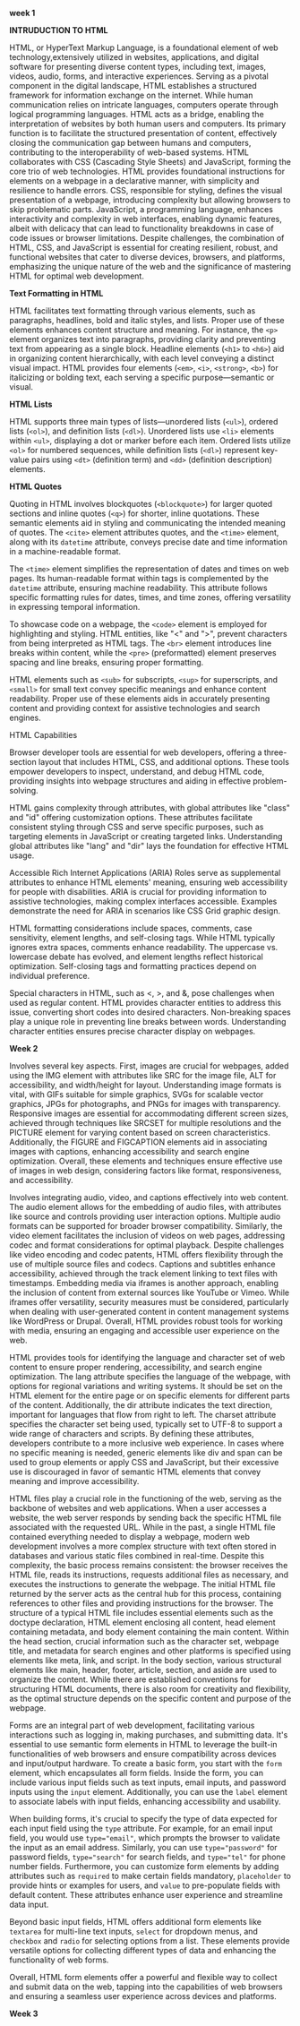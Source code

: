 **week 1** 

**INTRUDUCTION TO HTML**

HTML, or HyperText Markup Language, is a foundational element of web technology,extensively utilized in websites, applications, and digital software for presenting diverse content types, including text, images, videos, audio, forms, and interactive experiences.
Serving as a pivotal component in the digital landscape, HTML establishes a structured framework for information exchange on the internet.
While human communication relies on intricate languages, computers operate through logical programming languages.
HTML acts as a bridge, enabling the interpretation of websites by both human users and computers. Its primary function is to facilitate the structured presentation of content, effectively closing the communication gap between humans and computers, contributing to the interoperability of web-based systems.
HTML collaborates with CSS (Cascading Style Sheets) and JavaScript, forming the core trio of web technologies.
HTML provides foundational instructions for elements on a webpage in a declarative manner, with simplicity and resilience to handle errors.
CSS, responsible for styling, defines the visual presentation of a webpage, introducing complexity but allowing browsers to skip problematic parts.
JavaScript, a programming language, enhances interactivity and complexity in web interfaces, enabling dynamic features, albeit with delicacy that can lead to functionality breakdowns in case of code issues or browser limitations. Despite challenges, the combination of HTML, CSS, and JavaScript is essential for creating resilient, robust, and functional websites that cater to diverse devices, browsers, and platforms, emphasizing the unique nature of the web and the significance of mastering HTML for optimal web development.

**Text Formatting in HTML**

HTML facilitates text formatting through various elements, such as paragraphs, headlines, bold and italic styles, and lists.
Proper use of these elements enhances content structure and meaning.
For instance, the `<p>` element organizes text into paragraphs, providing clarity and preventing text from appearing as a single block.
Headline elements (`<h1>` to `<h6>`) aid in organizing content hierarchically, with each level conveying a distinct visual impact.
HTML provides four elements (`<em>`, `<i>`, `<strong>`, `<b>`) for italicizing or bolding text, each serving a specific purpose—semantic or visual.

**HTML Lists**

HTML supports three main types of lists—unordered lists (`<ul>`), ordered lists (`<ol>`), and definition lists (`<dl>`).
Unordered lists use `<li>` elements within `<ul>`, displaying a dot or marker before each item.
Ordered lists utilize `<ol>` for numbered sequences, while definition lists (`<dl>`) represent key-value pairs using `<dt>` (definition term) and `<dd>` (definition description) elements.

**HTML Quotes**

Quoting in HTML involves blockquotes (`<blockquote>`) for larger quoted sections and inline quotes (`<q>`) for shorter, inline quotations.
These semantic elements aid in styling and communicating the intended meaning of quotes.
The `<cite>` element attributes quotes, and the `<time>` element, along with its `datetime` attribute, conveys precise date and time information in a machine-readable format.

<!-- HTML Date and Time Inputs -->

The `<time>` element simplifies the representation of dates and times on web pages.
Its human-readable format within tags is complemented by the `datetime` attribute, ensuring machine readability.
This attribute follows specific formatting rules for dates, times, and time zones, offering versatility in expressing temporal information.

<!-- HTML Code, pre and br -->

To showcase code on a webpage, the `<code>` element is employed for highlighting and styling.
HTML entities, like "&lt;" and "&gt;", prevent characters from being interpreted as HTML tags.
The `<br>` element introduces line breaks within content, while the `<pre>` (preformatted) element preserves spacing and line breaks, ensuring proper formatting.

<!-- HTML Superscripts, Subscripts, and Small Text -->
HTML elements such as `<sub>` for subscripts, `<sup>` for superscripts, and `<small>` for small text convey specific meanings and enhance content readability.
Proper use of these elements aids in accurately presenting content and providing context for assistive technologies and search engines.


HTML Capabilities



<!-- Browser Developer Tools -->

Browser developer tools are essential for web developers, offering a three-section layout that includes HTML, CSS, and additional options.
These tools empower developers to inspect, understand, and debug HTML code, providing insights into webpage structures and aiding in effective problem-solving.

<!-- HTML Attributes -->

HTML gains complexity through attributes, with global attributes like "class" and "id" offering customization options.
These attributes facilitate consistent styling through CSS and serve specific purposes, such as targeting elements in JavaScript or creating targeted links.
Understanding global attributes like "lang" and "dir" lays the foundation for effective HTML usage.

<!-- ARIA Roles -->

Accessible Rich Internet Applications (ARIA) Roles serve as supplemental attributes to enhance HTML elements' meaning, ensuring web accessibility for people with disabilities.
ARIA is crucial for providing information to assistive technologies, making complex interfaces accessible.
Examples demonstrate the need for ARIA in scenarios like CSS Grid graphic design.

<!-- Formatting HTML -->

HTML formatting considerations include spaces, comments, case sensitivity, element lengths, and self-closing tags.
While HTML typically ignores extra spaces, comments enhance readability.
The uppercase vs. lowercase debate has evolved, and element lengths reflect historical optimization.
Self-closing tags and formatting practices depend on individual preference.

<!-- Unusual Characters -->

Special characters in HTML, such as <, >, and &, pose challenges when used as regular content.
HTML provides character entities to address this issue, converting short codes into desired characters. 
Non-breaking spaces play a unique role in preventing line breaks between words. Understanding character entities ensures precise character display on webpages.

**Week 2**

<!--HTML Working with Graphics and Images-->
  
Involves several key aspects.
First, images are crucial for webpages, added using the IMG element with attributes like SRC for the image file, ALT for accessibility, and width/height for layout.
Understanding image formats is vital, with GIFs suitable for simple graphics, SVGs for scalable vector graphics, JPGs for photographs, and PNGs for images with transparency.
Responsive images are essential for accommodating different screen sizes, achieved through techniques like SRCSET for multiple resolutions and the PICTURE element for varying content based on screen characteristics.
Additionally, the FIGURE and FIGCAPTION elements aid in associating images with captions, enhancing accessibility and search engine optimization.
Overall, these elements and techniques ensure effective use of images in web design, considering factors like format, responsiveness, and accessibility.

<!--Working with Media in HTML-->

Involves integrating audio, video, and captions effectively into web content.
The audio element allows for the embedding of audio files, with attributes like source and controls providing user interaction options.
Multiple audio formats can be supported for broader browser compatibility.
Similarly, the video element facilitates the inclusion of videos on web pages, addressing codec and format considerations for optimal playback.
Despite challenges like video encoding and codec patents, HTML offers flexibility through the use of multiple source files and codecs.
Captions and subtitles enhance accessibility, achieved through the track element linking to text files with timestamps.
Embedding media via iframes is another approach, enabling the inclusion of content from external sources like YouTube or Vimeo.
While iframes offer versatility, security measures must be considered, particularly when dealing with user-generated content in content management systems like WordPress or Drupal.
Overall, HTML provides robust tools for working with media, ensuring an engaging and accessible user experience on the web.

<!--HTML Content Identification-->

HTML provides tools for identifying the language and character set of web content to ensure proper rendering, accessibility, and search engine optimization.
The lang attribute specifies the language of the webpage, with options for regional variations and writing systems.
It should be set on the HTML element for the entire page or on specific elements for different parts of the content.
Additionally, the dir attribute indicates the text direction, important for languages that flow from right to left.
The charset attribute specifies the character set being used, typically set to UTF-8 to support a wide range of characters and scripts.
By defining these attributes, developers contribute to a more inclusive web experience.
In cases where no specific meaning is needed, generic elements like div and span can be used to group elements or apply CSS and JavaScript,
but their excessive use is discouraged in favor of semantic HTML elements that convey meaning and improve accessibility.

<!--HTML Intergration-->

HTML files play a crucial role in the functioning of the web, serving as the backbone of websites and web applications.
When a user accesses a website, the web server responds by sending back the specific HTML file associated with the requested URL.
While in the past, a single HTML file contained everything needed to display a webpage, modern web development involves a more complex structure with text often stored
in databases and various static files combined in real-time.
Despite this complexity, the basic process remains consistent:
the browser receives the HTML file, reads its instructions, requests additional files as necessary, and executes the instructions to generate the webpage.
The initial HTML file returned by the server acts as the central hub for this process, containing references to other files and providing instructions for the browser.
The structure of a typical HTML file includes essential elements such as the doctype declaration, HTML element enclosing all content, head element containing metadata, and body element containing the main content.
Within the head section, crucial information such as the character set, webpage title, and metadata for search engines and other platforms is specified using elements like meta, link, and script.
In the body section, various structural elements like main, header, footer, article, section, and aside are used to organize the content.
While there are established conventions for structuring HTML documents, there is also room for creativity and flexibility, as the optimal structure depends on the specific content and purpose of the webpage.

<!--Working with Forms and Interactive Elements-->

Forms are an integral part of web development, facilitating various interactions such as logging in, making purchases, and submitting data.
It's essential to use semantic form elements in HTML to leverage the built-in functionalities of web browsers and ensure compatibility across devices and input/output hardware.
To create a basic form, you start with the `form` element, which encapsulates all form fields.
Inside the form, you can include various input fields such as text inputs, email inputs, and password inputs using the `input` element.
Additionally, you can use the `label` element to associate labels with input fields, enhancing accessibility and usability.

When building forms, it's crucial to specify the type of data expected for each input field using the `type` attribute.
For example, for an email input field, you would use `type="email"`, which prompts the browser to validate the input as an email address.
Similarly, you can use `type="password"` for password fields, `type="search"` for search fields, and `type="tel"` for phone number fields.
Furthermore, you can customize form elements by adding attributes such as `required` to make certain fields mandatory, `placeholder` to provide hints or examples for users, and `value` to pre-populate fields with default content.
These attributes enhance user experience and streamline data input.

Beyond basic input fields, HTML offers additional form elements like `textarea` for multi-line text inputs, `select` for dropdown menus, and `checkbox` and `radio` for selecting options from a list.
These elements provide versatile options for collecting different types of data and enhancing the functionality of web forms.

Overall, HTML form elements offer a powerful and flexible way to collect and submit data on the web, tapping into the capabilities of web browsers and ensuring a seamless user experience across devices and platforms.

**Week 3**






